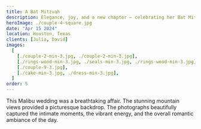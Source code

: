 ```yaml
---
title: A Bat Mitzvah
description: Elegance, joy, and a new chapter — celebrating her Bat Mitzvah in style.
heroImage: ./couple-4-square.jpg
date: "Apr 15 2024"
location: Houston, Texas
clients: [Julia, David]
images:
  [
    [./couple-2-min-3.jpg, ./couple-2-min-3.jpg],
    [./rings-wood-min-3.jpg, ./seals-min-3.jpg, ./rings-wood-min-3.jpg],
    [./couple-9-3.jpg],
    [./cake-min-3.jpg, ./dress-min-3.jpg],
  ]
order: 5
---
```


This Malibu wedding was a breathtaking affair. The stunning mountain views provided a picturesque backdrop. The photographs beautifully captured the intimate moments, the vibrant energy, and the overall romantic ambiance of the day.
